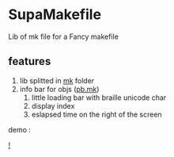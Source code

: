 # SupaMakefile
Lib of mk file for a Fancy makefile

## features

1. lib splitted in [mk](./mk) folder
1. info bar for objs ([pb.mk](./mk/pb.mk))
   1. little loading bar with braille unicode char
   1. display index
   1. eslapsed time on the right of the screen

demo :

[!](https://user-images.githubusercontent.com/35565530/232030955-ba93db92-0b21-4930-9424-39322299a34d.mp4)
